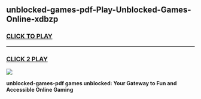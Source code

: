 
## unblocked-games-pdf-Play-Unblocked-Games-Online-xdbzp
<h3>
<a href="https://premium76.site?title=unblocked-games-pdf&ref=25A">CLICK TO PLAY</a></h3>
<hr>

<h3>
<a href="https://premium76.site?title=unblocked-games-pdf&ref=25A">CLICK 2 PLAY</a>
  
</h3>

<a href="https://premium76.site?title=unblocked-games-pdf&ref=25A"><img src="https://clearcache.store/games.png"></a>


**unblocked-games-pdf games unblocked: Your Gateway to Fun and Accessible Online Gaming**

